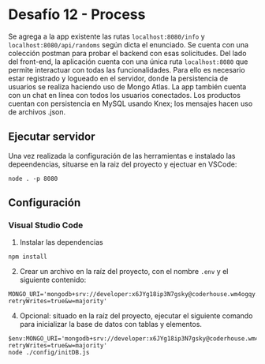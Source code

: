 # Desafío 12 - Process
Se agrega a la app existente las rutas `localhost:8080/info` y `localhost:8080/api/randoms` según dicta el enunciado. Se cuenta con una colección postman para probar el backend con esas solicitudes.
Del lado del front-end, la aplicación cuenta con una única ruta `localhost:8080` que permite interactuar con todas las funcionalidades. Para ello es necesario estar registrado y logueado en el servidor, donde la persistencia de usuarios se realiza haciendo uso de Mongo Atlas. La app también cuenta con un chat en línea con todos los usuarios conectados.
Los productos cuentan con persistencia en MySQL usando Knex; los mensajes hacen uso de archivos .json.

## Ejecutar servidor
Una vez realizada la configuración de las herramientas e instalado las depeendencias, situarse en la raiz del proyecto y ejectuar en VSCode:
```
node . -p 8080
```
## Configuración

### Visual Studio Code
1. Instalar las dependencias
```
npm install
```
2. Crear un archivo en la raíz del proyecto, con el nombre `.env` y el siguiente contenido:
```
MONGO_URI='mongodb+srv://developer:x6JYg18ip3N7gsky@coderhouse.wm4ogqy.mongodb.net/?retryWrites=true&w=majority'
```
4. Opcional: situado en la raíz del proyecto, ejecutar el siguiente comando para inicializar la base de datos con tablas y elementos.
```
$env:MONGO_URI='mongodb+srv://developer:x6JYg18ip3N7gsky@coderhouse.wm4ogqy.mongodb.net/?retryWrites=true&w=majority'
node ./config/initDB.js
```